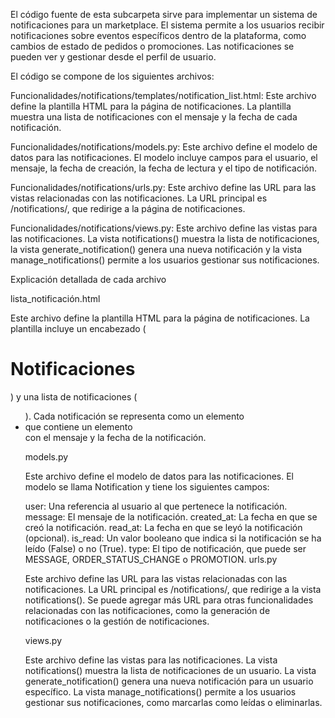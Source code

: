 El código fuente de esta subcarpeta sirve para  implementar un sistema de notificaciones para un marketplace. El sistema permite a los usuarios recibir notificaciones sobre eventos específicos dentro de la plataforma, como cambios de estado de pedidos o promociones. Las notificaciones se pueden ver y gestionar desde el perfil de usuario.

El código se compone de los siguientes archivos:

Funcionalidades/notifications/templates/notification_list.html: Este archivo define la plantilla HTML para la página de notificaciones. La plantilla muestra una lista de notificaciones con el mensaje y la fecha de cada notificación.

Funcionalidades/notifications/models.py: Este archivo define el modelo de datos para las notificaciones. El modelo incluye campos para el usuario, el mensaje, la fecha de creación, la fecha de lectura y el tipo de notificación.

Funcionalidades/notifications/urls.py: Este archivo define las URL para las vistas relacionadas con las notificaciones. La URL principal es /notifications/, que redirige a la página de notificaciones.

Funcionalidades/notifications/views.py: Este archivo define las vistas para las notificaciones. La vista notifications() muestra la lista de notificaciones, la vista generate_notification() genera una nueva notificación y la vista manage_notifications() permite a los usuarios gestionar sus notificaciones.

Explicación detallada de cada archivo

lista_notificación.html

Este archivo define la plantilla HTML para la página de notificaciones. La plantilla incluye un encabezado (<h1>Notificaciones</h1>) y una lista de notificaciones (<ul>). Cada notificación se representa como un elemento <li> que contiene un elemento <div class="notification"> con el mensaje y la fecha de la notificación.

models.py

Este archivo define el modelo de datos para las notificaciones. El modelo se llama Notification y tiene los siguientes campos:

user: Una referencia al usuario al que pertenece la notificación.
message: El mensaje de la notificación.
created_at: La fecha en que se creó la notificación.
read_at: La fecha en que se leyó la notificación (opcional).
is_read: Un valor booleano que indica si la notificación se ha leído (False) o no (True).
type: El tipo de notificación, que puede ser MESSAGE, ORDER_STATUS_CHANGE o PROMOTION.
urls.py

Este archivo define las URL para las vistas relacionadas con las notificaciones. La URL principal es /notifications/, que redirige a la vista notifications(). Se puede agregar más URL para otras funcionalidades relacionadas con las notificaciones, como la generación de notificaciones o la gestión de notificaciones.

views.py

Este archivo define las vistas para las notificaciones. La vista notifications() muestra la lista de notificaciones de un usuario. La vista generate_notification() genera una nueva notificación para un usuario específico. La vista manage_notifications() permite a los usuarios gestionar sus notificaciones, como marcarlas como leídas o eliminarlas.